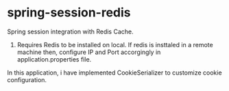 # spring-session-redis
Spring session integration with Redis Cache.

1. Requires Redis to be installed on local. If redis is insttaled in a remote machine then, configure IP and Port accorgingly in application.properties file.


In this application, i have implemented CookieSerializer to customize cookie configuration. 
